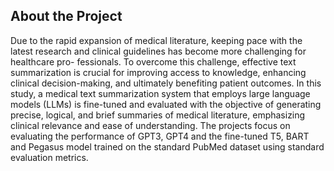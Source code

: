 ## About the Project

Due to the rapid expansion of medical literature, keeping pace with the latest
research and clinical guidelines has become more challenging for healthcare pro-
fessionals. To overcome this challenge, effective text summarization is crucial for
improving access to knowledge, enhancing clinical decision-making, and ultimately
benefiting patient outcomes. In this study, a medical text summarization system
that employs large language models (LLMs) is fine-tuned and evaluated with the
objective of generating precise, logical, and brief summaries of medical literature,
emphasizing clinical relevance and ease of understanding. The projects focus on evaluating the
performance of GPT3, GPT4 and the fine-tuned T5, BART and Pegasus model
trained on the standard PubMed dataset using standard evaluation metrics.
